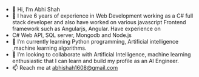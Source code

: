 - 👋 Hi, I’m Abhi Shah
- 👀 I have 6 years of experience in Web Development working as a C# full stack developer and also have worked on various javascript Frontend framework such as Angularjs, Angular. Have experience on
- C# Web API, SQL server, Mongodb and Node.js 
- 🌱 I’m currently learning Python programming, Artificial intelligence ,machine learning algorithms.
- 💞️ I’m looking to collaborate with Artificial Intelligence, machine learning enthusiastic that I can learn and build my profile as an AI Engineer.   
- 📫 Reach me at abhishah1608@gmail.com

<!---
abhishah1608/abhishah1608 is a ✨ special ✨ repository because its `README.md` (this file) appears on your GitHub profile.
You can click the Preview link to take a look at your changes.
--->
